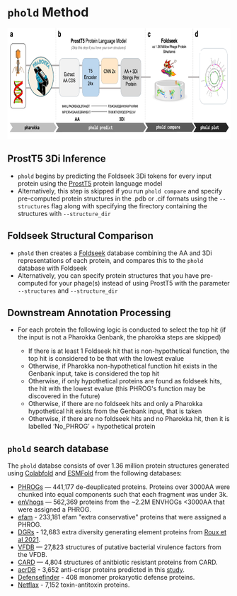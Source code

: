 # `phold` Method

<p align="center">
  <img src="img/phold_workflow.png" alt="phold method" height=250>
</p>

## ProstT5 3Di Inference

* `phold` begins by predicting the Foldseek 3Di tokens for every input protein using the [ProstT5](https://github.com/mheinzinger/ProstT5) protein language model
* Alternatively, this step is skipped if you run `phold compare` and specify pre-computed protein structures in the .pdb or .cif formats using the `--structures` flag along with specifying the firectory containing the structures with `--structure_dir`

##  Foldseek Structural Comparison

* `phold` then creates a [Foldseek](https://github.com/steineggerlab/foldseek) database combining the AA and 3Di representations of each protein, and compares this to the `phold` database with Foldseek
* Alternatively, you can specify protein structures that you have pre-computed for your phage(s) instead of using ProstT5 with the parameter `--structures` and `--structure_dir`

## Downstream Annotation Processing

* For each protein the following logic is conducted to select the top hit (if the input is not a Pharokka Genbank, the pharokka steps are skipped)

  * If there is at least 1 Foldseek hit that is non-hypothetical function, the top hit is considered to be that with the lowest evalue
  * Otherwise, if Pharokka non-hypothetical function hit exists in the Genbank input, take is considered the top hit
  * Otherwise, if only hypothetical proteins are found as foldseek hits, the hit with the lowest evalue (this PHROG's function may be discovered in the future)
  * Otherwise, if there are no foldseek hits and only a Pharokka hypothetical hit exists from the Genbank input, that is taken
  * Otherwise, if there are no foldseek hits and no Pharokka hit, then it is labelled ‘No_PHROG’ + hypothetical protein

## `phold` search database

The `phold` databse consists of over 1.36 million protein structures generated using [Colabfold](https://github.com/sokrypton/ColabFold) and [ESMFold](https://github.com/facebookresearch/esm) from the following databases:

* [PHROGs](https://phrogs.lmge.uca.fr) — 441,177 de-deuplicated proteins. Proteins over 3000AA were chunked into equal components such that each fragment was under 3k.
* [enVhogs](http://envhog.u-ga.fr/envhog/) — 562,369 proteins from the ~2.2M ENVHOGs <3000AA that were assigned a PHROG.
* [efam](https://doi.org/10.1093/bioinformatics/btab451) - 233,181 efam "extra conservative" proteins that were assigned a PHROG.
* [DGRs](https://doi.org/10.1038/s41467-021-23402-7) - 12,683 extra diversity generating element proteins from [Roux et al 2021](https://doi.org/10.1038/s41467-021-23402-7).
* [VFDB](http://www.mgc.ac.cn/VFs/main.htm) —  27,823 structures of putative bacterial virulence factors from the VFDB.
* [CARD](https://card.mcmaster.ca) —  4,804 structures of anitbiotic resistant proteins from CARD.
* [acrDB](https://bcb.unl.edu/AcrDB/) -  3,652 anti-crispr proteins predicted in this [study](https://doi.org/10.1089/crispr.2023.0011).
* [Defensefinder](https://defensefinder.mdmlab.fr) - 408 monomer prokaryotic defense proteins.
* [Netflax](https://doi.org/10.1073/pnas.2305393120) - 7,152 toxin-antitoxin proteins.
